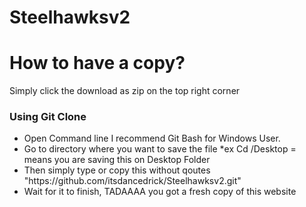 # Steelhawksv2


<h1> How to have a copy? </h1>
<p> Simply click the download as zip on the top right corner</p>
<h3> Using Git Clone </h3>
<ul>
  <li> Open Command line I recommend Git Bash for Windows User. </li>
  <li> Go to directory where you want to save the file *ex Cd /Desktop = means you are saving this on Desktop Folder </li>
  <li> Then simply type or copy this without qoutes "https://github.com/itsdancedrick/Steelhawksv2.git" </li>
  <li> Wait for it to finish, TADAAAA you got a fresh copy of this website </li>
  </ul>

